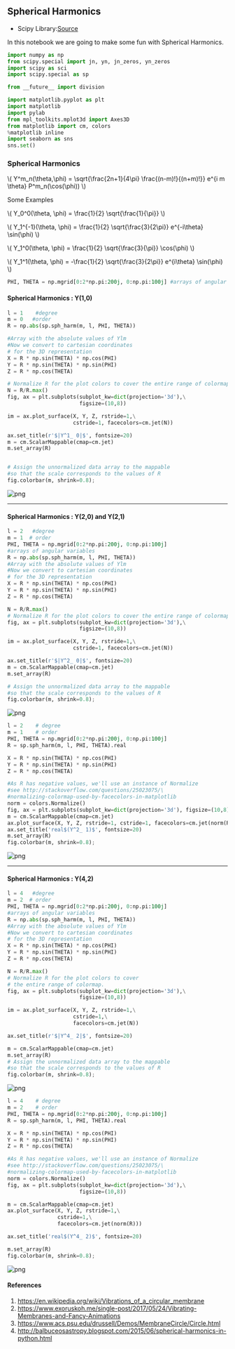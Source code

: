## Spherical Harmonics

- Scipy Library:[Source](https://docs.scipy.org/doc/scipy/reference/special.html)

In this notebook we are going to make some fun with Spherical Harmonics.


```python
import numpy as np
from scipy.special import jn, yn, jn_zeros, yn_zeros
import scipy as sci
import scipy.special as sp
```


```python
from __future__ import division
```


```python
import matplotlib.pyplot as plt
import matplotlib
import pylab
from mpl_toolkits.mplot3d import Axes3D
from matplotlib import cm, colors
%matplotlib inline
import seaborn as sns
sns.set()
```

### Spherical Harmonics

\\( Y^m_n(\theta,\phi) = \sqrt{\frac{2n+1}{4\pi} \frac{(n-m)!}{(n+m)!}}
  e^{i m \theta} P^m_n(\cos(\phi)) \\)

Some Examples

\\( Y_0^0(\theta, \phi) = \frac{1}{2} \sqrt{\frac{1}{\pi}} \\)

\\( Y_1^{-1}(\theta, \phi) = \frac{1}{2} \sqrt{\frac{3}{2\pi}}
                            e^{-i\theta} \sin(\phi) \\)
                            
\\( Y_1^0(\theta, \phi) = \frac{1}{2} \sqrt{\frac{3}{\pi}}
                         \cos(\phi) \\)
                         
\\( Y_1^1(\theta, \phi) = -\frac{1}{2} \sqrt{\frac{3}{2\pi}}
                         e^{i\theta} \sin(\phi) \\)


```python
PHI, THETA = np.mgrid[0:2*np.pi:200j, 0:np.pi:100j] #arrays of angular variables
```

#### Spherical Harmonics : Y(1,0)


```python
l = 1    #degree
m = 0   #order
R = np.abs(sp.sph_harm(m, l, PHI, THETA)) 

#Array with the absolute values of Ylm
#Now we convert to cartesian coordinates
# for the 3D representation
X = R * np.sin(THETA) * np.cos(PHI)
Y = R * np.sin(THETA) * np.sin(PHI)
Z = R * np.cos(THETA)

# Normalize R for the plot colors to cover the entire range of colormap.
N = R/R.max()    
fig, ax = plt.subplots(subplot_kw=dict(projection='3d'),\
                       figsize=(10,8))

im = ax.plot_surface(X, Y, Z, rstride=1,\
                     cstride=1, facecolors=cm.jet(N))

ax.set_title(r'$|Y^1_ 0|$', fontsize=20)
m = cm.ScalarMappable(cmap=cm.jet)
m.set_array(R)    


# Assign the unnormalized data array to the mappable
#so that the scale corresponds to the values of R
fig.colorbar(m, shrink=0.8);

```


![png](output_10_0.png)


-----------

#### Spherical Harmonics :  Y(2,0) and Y(2,1)


```python
l = 2   #degree
m = 1  # order
PHI, THETA = np.mgrid[0:2*np.pi:200j, 0:np.pi:100j] 
#arrays of angular variables
R = np.abs(sp.sph_harm(m, l, PHI, THETA)) 
#Array with the absolute values of Ylm
#Now we convert to cartesian coordinates
# for the 3D representation
X = R * np.sin(THETA) * np.cos(PHI)
Y = R * np.sin(THETA) * np.sin(PHI)
Z = R * np.cos(THETA)

N = R/R.max()    
# Normalize R for the plot colors to cover the entire range of colormap.
fig, ax = plt.subplots(subplot_kw=dict(projection='3d'),\
                       figsize=(10,8))

im = ax.plot_surface(X, Y, Z, rstride=1,\
                     cstride=1, facecolors=cm.jet(N))

ax.set_title(r'$|Y^2_ 0|$', fontsize=20)
m = cm.ScalarMappable(cmap=cm.jet)
m.set_array(R)

# Assign the unnormalized data array to the mappable
#so that the scale corresponds to the values of R
fig.colorbar(m, shrink=0.8);

```


![png](output_13_0.png)



```python
l = 2    # degree
m = 1    # order
PHI, THETA = np.mgrid[0:2*np.pi:200j, 0:np.pi:100j]
R = sp.sph_harm(m, l, PHI, THETA).real

X = R * np.sin(THETA) * np.cos(PHI)
Y = R * np.sin(THETA) * np.sin(PHI)
Z = R * np.cos(THETA)

#As R has negative values, we'll use an instance of Normalize
#see http://stackoverflow.com/questions/25023075/\
#normalizing-colormap-used-by-facecolors-in-matplotlib
norm = colors.Normalize()
fig, ax = plt.subplots(subplot_kw=dict(projection='3d'), figsize=(10,8))
m = cm.ScalarMappable(cmap=cm.jet)
ax.plot_surface(X, Y, Z, rstride=1, cstride=1, facecolors=cm.jet(norm(R)))
ax.set_title('real$(Y^2_ 1)$', fontsize=20)
m.set_array(R)
fig.colorbar(m, shrink=0.8);
```


![png](output_14_0.png)


-------

#### Spherical Harmonics :  Y(4,2)


```python
l = 4   #degree
m = 2  # order
PHI, THETA = np.mgrid[0:2*np.pi:200j, 0:np.pi:100j] 
#arrays of angular variables
R = np.abs(sp.sph_harm(m, l, PHI, THETA)) 
#Array with the absolute values of Ylm
#Now we convert to cartesian coordinates
# for the 3D representation
X = R * np.sin(THETA) * np.cos(PHI)
Y = R * np.sin(THETA) * np.sin(PHI)
Z = R * np.cos(THETA)

N = R/R.max()    
# Normalize R for the plot colors to cover 
# the entire range of colormap.
fig, ax = plt.subplots(subplot_kw=dict(projection='3d'),\
                       figsize=(10,8))

im = ax.plot_surface(X, Y, Z, rstride=1,\
                     cstride=1,\
                     facecolors=cm.jet(N))

ax.set_title(r'$|Y^4_ 2|$', fontsize=20)

m = cm.ScalarMappable(cmap=cm.jet)
m.set_array(R)    
# Assign the unnormalized data array to the mappable
#so that the scale corresponds to the values of R
fig.colorbar(m, shrink=0.8);
```


![png](output_17_0.png)



```python
l = 4    # degree
m = 2    # order
PHI, THETA = np.mgrid[0:2*np.pi:200j, 0:np.pi:100j]
R = sp.sph_harm(m, l, PHI, THETA).real

X = R * np.sin(THETA) * np.cos(PHI)
Y = R * np.sin(THETA) * np.sin(PHI)
Z = R * np.cos(THETA)

#As R has negative values, we'll use an instance of Normalize
#see http://stackoverflow.com/questions/25023075/\
#normalizing-colormap-used-by-facecolors-in-matplotlib
norm = colors.Normalize()
fig, ax = plt.subplots(subplot_kw=dict(projection='3d'),\
                       figsize=(10,8))

m = cm.ScalarMappable(cmap=cm.jet)
ax.plot_surface(X, Y, Z, rstride=1,\
                cstride=1,\
                facecolors=cm.jet(norm(R)))

ax.set_title('real$(Y^4_ 2)$', fontsize=20)

m.set_array(R)
fig.colorbar(m, shrink=0.8);
```


![png](output_18_0.png)


#### References
1. https://en.wikipedia.org/wiki/Vibrations_of_a_circular_membrane
2. https://www.exoruskoh.me/single-post/2017/05/24/Vibrating-Membranes-and-Fancy-Animations
3. https://www.acs.psu.edu/drussell/Demos/MembraneCircle/Circle.html
4. http://balbuceosastropy.blogspot.com/2015/06/spherical-harmonics-in-python.html
